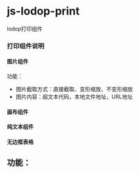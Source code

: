# js-lodop-print
lodop打印组件

### 打印组件说明
#### 图片组件
功能：
 - 图片截取方式：直接截取、变形缩放、不变形缩放
 - 图片内容：超文本代码，本地文件地址，URL地址

#### 画布组件

#### 纯文本组件

#### 无边框表格
功能：
 - 



